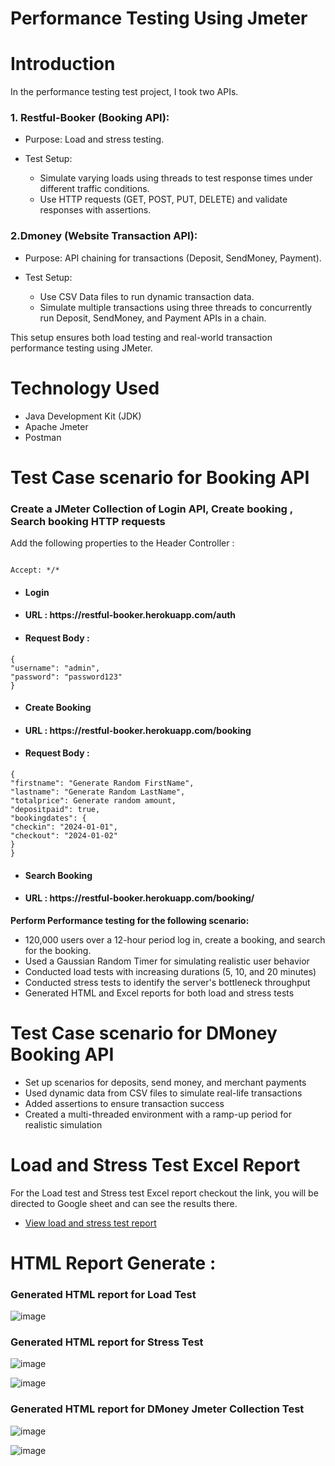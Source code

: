 # Performance Testing Using Jmeter


# Introduction 

In the performance testing test project, I took two APIs.

<h3>1. Restful-Booker (Booking API):</h3>

- Purpose: Load and stress testing.
  
- Test Setup:
   - Simulate varying loads using threads to test response times under different traffic conditions.
   - Use HTTP requests (GET, POST, PUT, DELETE) and validate responses with assertions.

<h3>2.Dmoney (Website Transaction API):</h3>

- Purpose: API chaining for transactions (Deposit, SendMoney, Payment).
  
- Test Setup:
  - Use CSV Data files to run dynamic transaction data.
  - Simulate multiple transactions using three threads to concurrently run Deposit, SendMoney, and Payment APIs in a chain.

This setup ensures both load testing and real-world transaction performance testing using JMeter.


# Technology Used
- Java Development Kit (JDK)
- Apache Jmeter
- Postman


# Test Case scenario for Booking API 
<h3> Create a JMeter Collection of Login API, Create booking , Search booking HTTP requests</h3>
 Add the following properties to the Header Controller : 

```console

Accept: */*
```

- <h4>Login </h4>
- <h4>URL : https://restful-booker.herokuapp.com/auth</h4>
- <h4>Request Body :</h4>
```console
{
"username": "admin",
"password": "password123"
}
```

- <h4>Create Booking </h4>
- <h4>URL : https://restful-booker.herokuapp.com/booking</h4>
- <h4>Request Body :</h4>
```console
{
"firstname": "Generate Random FirstName",
"lastname": "Generate Random LastName",
"totalprice": Generate random amount,
"depositpaid": true,
"bookingdates": {
"checkin": "2024-01-01",
"checkout": "2024-01-02"
}
}
```
- <h4>Search Booking </h4>
- <h4>URL : https://restful-booker.herokuapp.com/booking/<booking_id&gt; </h4>

<b> Perform Performance testing for the following scenario: </b>

- 120,000 users over a 12-hour period log in, create a booking, and search for the booking. 
- Used a Gaussian Random Timer for simulating realistic user behavior
- Conducted load tests with increasing durations (5, 10, and 20 minutes)
- Conducted stress tests to identify the server's bottleneck throughput
- Generated HTML and Excel reports for both load and stress tests

# Test Case scenario for DMoney Booking API 
- Set up scenarios for deposits, send money, and merchant payments
- Used dynamic data from CSV files to simulate real-life transactions
- Added assertions to ensure transaction success
- Created a multi-threaded environment with a ramp-up period for realistic simulation


# Load and Stress Test Excel Report
For the Load test and Stress test Excel report checkout the link, you will be directed to Google sheet and can see the results there.

- [View load and stress test report](https://docs.google.com/spreadsheets/d/1JJYM3DkWfO0HgiYXKlvftrv8ZQnklS60NcbkBpLc8X8/edit?usp=sharing)


# HTML Report Generate :
 <h3> Generated HTML report for Load Test </h3>
 
![image](https://github.com/user-attachments/assets/86e44040-2810-462e-8755-eb8d0905677b) 


 <h3>Generated HTML report for Stress Test </h3>

![image](https://github.com/user-attachments/assets/7763c2ad-ec3c-43e9-87d4-b41a1d6e3c7a)


![image](https://github.com/user-attachments/assets/ba10795f-6a9a-4f2f-a9e8-f97768e2a02a)


<h3>Generated HTML report for DMoney Jmeter Collection Test</h3> 

![image](https://github.com/user-attachments/assets/b3bca432-4aee-4143-9cdc-d699c08f004d)

![image](https://github.com/user-attachments/assets/4e963e93-558c-4c90-9443-efc7bddc0dc5)







